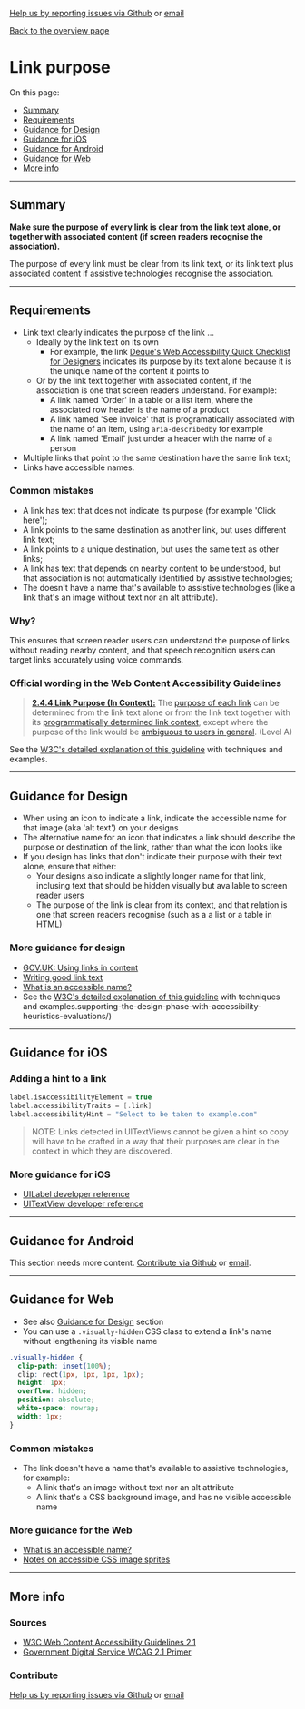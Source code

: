 [Help us by reporting issues via Github](https://github.com/theappbusiness/accessibility-guidelines) or [email](mailto:jeanfrancois@theappbusiness.com)

[Back to the overview page](./../README.md)

# Link purpose

On this page:
* [Summary](#summary)
* [Requirements](#requirements)
* [Guidance for Design](#guidance-for-design)
* [Guidance for iOS](#guidance-for-ios)
* [Guidance for Android](#guidance-for-android)
* [Guidance for Web](#guidance-for-web)
* [More info](#more-info)

---

## Summary

**Make sure the purpose of every link is clear from the link text alone, or together with associated content (if screen readers recognise the association).**

The purpose of every link must be clear from its link text, or its link text plus associated content if assistive technologies recognise the association.

---

## Requirements

* Link text clearly indicates the purpose of the link ...
  * Ideally by the link text on its own
    * For example, the link [Deque's Web Accessibility Quick Checklist for Designers](https://cdn2.hubspot.net/hubfs/153358/Web%20Accessibility%20Quick%20Checklist%20for%20Designers.pdf?utm_referrer=https://www.deque.com/blog/supporting-the-design-phase-with-accessibility-heuristics-evaluations/) indicates its purpose by its text alone because it is the unique name of the content it points to
  * Or by the link text together with associated content, if the association is one that screen readers understand. For example:
      * A link named 'Order' in a table or a list item, where the associated row header is the name of a product
      * A link named 'See invoice' that is programatically associated with the name of an item, using `aria-describedby` for example
      * A link named 'Email' just under a header with the name of a person
* Multiple links that point to the same destination have the same link text;
* Links have accessible names.

### Common mistakes

* A link has text that does not indicate its purpose (for example 'Click here');
* A link points to the same destination as another link, but uses different link text;
* A link points to a unique destination, but uses the same text as other links;
* A link has text that depends on nearby content to be understood, but that association is not automatically identified by assistive technologies;
* The doesn't have a name that's available to assistive technologies (like a link that's an image without text nor an alt attribute).

### Why?

This ensures that screen reader users can understand the purpose of links without reading nearby content, and that speech recognition users can target links accurately using voice commands.

### Official wording in the Web Content Accessibility Guidelines

> [**2.4.4 Link Purpose (In Context):**](https://www.w3.org/TR/UNDERSTANDING-WCAG20/navigation-mechanisms-refs.html) The [purpose of each link](https://www.w3.org/TR/UNDERSTANDING-WCAG20/navigation-mechanisms-refs.html#linkpurposedef) can be determined from the link text alone or from the link text together with its [programmatically determined link context](https://www.w3.org/TR/UNDERSTANDING-WCAG20/navigation-mechanisms-refs.html#pdlinkcontextdef), except where the purpose of the link would be [ambiguous to users in general](https://www.w3.org/TR/UNDERSTANDING-WCAG20/navigation-mechanisms-refs.html#ambiguouslinkdef). (Level A)

See the [W3C's detailed explanation of this guideline](https://www.w3.org/TR/UNDERSTANDING-WCAG20/navigation-mechanisms-refs.html) with techniques and examples.

---

## Guidance for Design

* When using an icon to indicate a link, indicate the accessible name for that image (aka 'alt text') on your designs
* The alternative name for an icon that indicates a link should describe the purpose or destination of the link, rather than what the icon looks like
* If you design has links that don't indicate their purpose with their text alone, ensure that either:
  * Your designs also indicate a slightly longer name for that link, inclusing text that should be hidden visually but available to screen reader users
  * The purpose of the link is clear from its context, and that relation is one that screen readers recognise (such as a a list or a table in HTML)

### More guidance for design

* [GOV.UK: Using links in content](https://www.gov.uk/guidance/content-design/links#using-links-in-content)
* [Writing good link text](https://www.nomensa.com/blog/2011/writing-good-link-text)
* [What is an accessible name?](https://www.paciellogroup.com/blog/2017/04/what-is-an-accessible-name/)
* See the [W3C's detailed explanation of this guideline](https://www.w3.org/TR/UNDERSTANDING-WCAG20/navigation-mechanisms-refs.html) with techniques and examples.supporting-the-design-phase-with-accessibility-heuristics-evaluations/)

---

## Guidance for iOS

### Adding a hint to a link

```swift
label.isAccessibilityElement = true
label.accessibilityTraits = [.link]
label.accessibilityHint = "Select to be taken to example.com"
```

> NOTE: Links detected in UITextViews cannot be given a hint so copy will have to be crafted in a way that their purposes are clear in the context in which they are discovered.

### More guidance for iOS

* [UILabel developer reference](https://developer.apple.com/documentation/uikit/uilabel "developer.apple.com reference")
* [UITextView developer reference](https://developer.apple.com/documentation/uikit/uitextview "developer.apple.com reference")

---

## Guidance for Android

This section needs more content. [Contribute via Github](https://github.com/theappbusiness/accessibility-guidelines/issues/58) or [email](mailto:jeanfrancois@theappbusiness.com).

---

## Guidance for Web

* See also [Guidance for Design](#guidance-for-design) section
* You can use a `.visually-hidden` CSS class to extend a link's name without lengthening its visible name
```css
.visually-hidden {
  clip-path: inset(100%);
  clip: rect(1px, 1px, 1px, 1px);
  height: 1px;
  overflow: hidden;
  position: absolute;
  white-space: nowrap;
  width: 1px;
}
```

### Common mistakes

* The link doesn't have a name that's available to assistive technologies, for example:
  * A link that's an image without text nor an alt attribute
  * A link that's a CSS background image, and has no visible accessible name

### More guidance for the Web

* [What is an accessible name?](https://www.paciellogroup.com/blog/2017/04/what-is-an-accessible-name/)
* [Notes on accessible CSS image sprites](https://www.paciellogroup.com/blog/2012/08/notes-on-accessible-css-image-sprites/)

---

## More info

### Sources

* [W3C Web Content Accessibility Guidelines 2.1](https://www.w3.org/TR/WCAG21/)
* [Government Digital Service WCAG 2.1 Primer](https://alphagov.github.io/wcag-primer/)

### Contribute

[Help us by reporting issues via Github](https://github.com/theappbusiness/accessibility-guidelines) or [email](mailto:jeanfrancois@theappbusiness.com)

